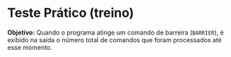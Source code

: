 # Teste Prático (treino)

**Objetivo:**
Quando o programa atinge um comando de barreira (`BARRIER`), é exibido na saída o número total de comandos que foram processados até esse momento.
